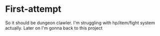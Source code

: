 # First-attempt

So it should be dungeon clawler. I'm struggling with hp/item/fight system actually. Later on I'm gonna back to this project 
